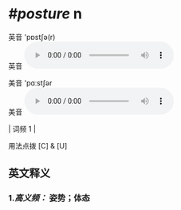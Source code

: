# ***\#posture*** n
英音 'pɒstʃə(r)  
英音
<audio src="./media/posture-B.aac" controls="controls"></audio>

美音 'pɑːstʃər  
美音
<audio src="./media/posture.aac" controls="controls"></audio>



| 词频 1 |  

用法点拨  [C] & [U]

英文释义
---
### 1.*高义频：* **姿势；体态**  


